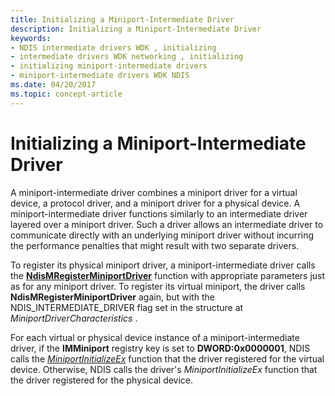 ```yaml
---
title: Initializing a Miniport-Intermediate Driver
description: Initializing a Miniport-Intermediate Driver
keywords:
- NDIS intermediate drivers WDK , initializing
- intermediate drivers WDK networking , initializing
- initializing miniport-intermediate drivers
- miniport-intermediate drivers WDK NDIS
ms.date: 04/20/2017
ms.topic: concept-article
---
```


# Initializing a Miniport-Intermediate Driver





A miniport-intermediate driver combines a miniport driver for a virtual device, a protocol driver, and a miniport driver for a physical device. A miniport-intermediate driver functions similarly to an intermediate driver layered over a miniport driver. Such a driver allows an intermediate driver to communicate directly with an underlying miniport driver without incurring the performance penalties that might result with two separate drivers.

To register its physical miniport driver, a miniport-intermediate driver calls the [**NdisMRegisterMiniportDriver**](/windows-hardware/drivers/ddi/ndis/nf-ndis-ndismregisterminiportdriver) function with appropriate parameters just as for any miniport driver. To register its virtual miniport, the driver calls **NdisMRegisterMiniportDriver** again, but with the NDIS\_INTERMEDIATE\_DRIVER flag set in the structure at *MiniportDriverCharacteristics* .

For each virtual or physical device instance of a miniport-intermediate driver, if the **IMMiniport** registry key is set to **DWORD:0x0000001**, NDIS calls the [*MiniportInitializeEx*](/windows-hardware/drivers/ddi/ndis/nc-ndis-miniport_initialize) function that the driver registered for the virtual device. Otherwise, NDIS calls the driver's *MiniportInitializeEx* function that the driver registered for the physical device.

 

